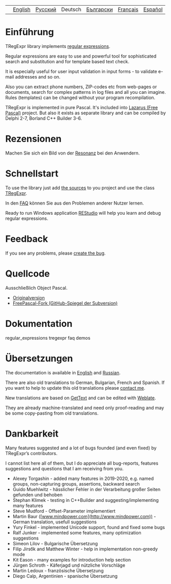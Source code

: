 |     |                                                                |                                                                |         |                                                                  |                                                                 |                                                                |
|-----|----------------------------------------------------------------|----------------------------------------------------------------|---------|------------------------------------------------------------------|-----------------------------------------------------------------|----------------------------------------------------------------|
|     | [English](https://regex.sorokin.engineer/en/latest/index.html) | [Русский](https://regex.sorokin.engineer/ru/latest/index.html) | Deutsch | [Български](https://regex.sorokin.engineer/bg/latest/index.html) | [Français](https://regex.sorokin.engineer/fr/latest/index.html) | [Español](https://regex.sorokin.engineer/es/latest/index.html) |

# Einführung

TRegExpr library implements [regular
expressions](regular_expressions.html).

Regular expressions are easy to use and powerful tool for sophisticated
search and substitution and for template based text check.

It is especially useful for user input validation in input forms - to
validate e-mail addresses and so on.

Also you can extract phone numbers, ZIP-codes etc from web-pages or
documents, search for complex patterns in log files and all you can
imagine. Rules (templates) can be changed without your program
recompilation.

TRegExpr is implemented in pure Pascal. It's included into [Lazarus
(Free Pascal)](http://wiki.freepascal.org/Regexpr) project. But also it
exists as separate library and can be compiled by Delphi 2-7, Borland
C++ Builder 3-6.

# Rezensionen

Machen Sie sich ein Bild von der
[Resonanz](https://sorokin.engineer/posts/en/regexpstudio_site_is_lunched.html)
bei den Anwendern.

# Schnellstart

To use the library just add [the
sources](https://github.com/andgineer/TRegExpr/blob/master/src/regexpr.pas)
to you project and use the class [TRegExpr](tregexpr.html).

In den [FAQ](faq.html) können Sie aus den Problemen anderer Nutzer
lernen.

Ready to run Windows application
[REStudio](https://github.com/andgineer/TRegExpr/releases/download/0.952b/restudio.zip)
will help you learn and debug regular expressions.

# Feedback

If you see any problems, please [create the
bug](https://github.com/andgineer/TRegExpr/issues).

# Quellcode

Ausschließlich Object Pascal.

- [Originalversion](https://github.com/andgineer/TRegExpr)
- [FreePascal-Fork (GitHub-Spiegel der
  Subversion)](https://github.com/graemeg/freepascal/blob/master/packages/regexpr/src/regexpr.pas)

# Dokumentation

<div class="toctree" glob="" maxdepth="2">

regular_expressions tregexpr faq demos

</div>

# Übersetzungen

The documentation is available in
[English](https://regex.sorokin.engineer/en/latest/index.html) and
[Russian](https://regexpr.sorokin.engineer/ru/latest/).

There are also old translations to German, Bulgarian, French and
Spanish. If you want to help to update this old translations please
[contact me](https://github.com/andgineer).

New translations are based on
[GetText](https://en.wikipedia.org/wiki/Gettext) and can be edited with
[Weblate](https://hosted.weblate.org/projects/tregexpr/).

They are already machine-translated and need only proof-reading and may
be some copy-pasting from old translations.

# Dankbarkeit

Many features suggested and a lot of bugs founded (and even fixed) by
TRegExpr’s contributors.

I cannot list here all of them, but I do appreciate all bug-reports,
features suggestions and questions that I am receiving from you.

- Alexey Torgashin - added many features in 2019-2020, e.g. named
  groups, non-capturing groups, assertions, backward search
- Guido Muehlwitz - hässlicher Fehler in der Verarbeitung großer Seiten
  gefunden und behoben
- Stephan Klimek - testing in C++Builder and suggesting/implementing
  many features
- Steve Mudford - Offset-Parameter implementiert
- Martin Baur ([www.mindpower.com](http://www.mindpower.com)) -German
  translation, usefull suggestions
- Yury Finkel - implemented Unicode support, found and fixed some bugs
- Ralf Junker - implemented some features, many optimization suggestions
- Simeon Lilov - Bulgarische Übersetzung
- Filip Jirsбk and Matthew Winter - help in implementation non-greedy
  mode
- Kit Eason - many examples for introduction help section
- Jürgen Schroth - Käferjagd und nützliche Vorschläge
- Martin Ledoux - französische Übersetzung
- Diego Calp, Argentinien - spanische Übersetzung
